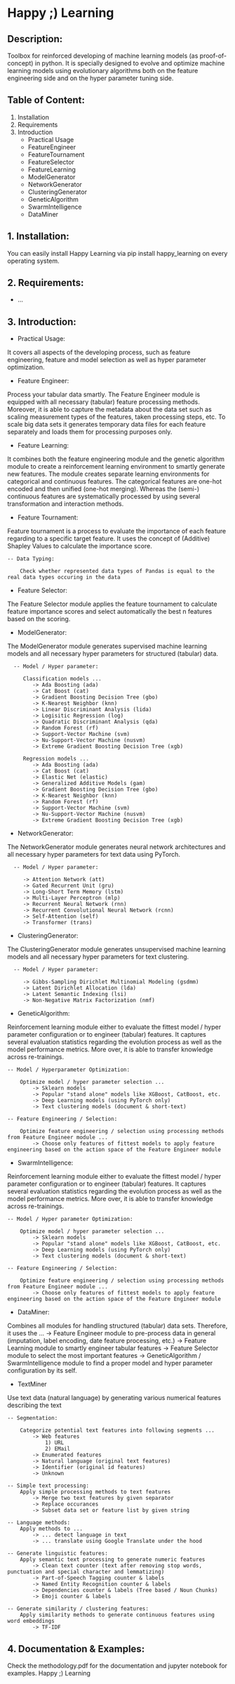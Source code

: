 # Happy ;) Learning

## Description:
Toolbox for reinforced developing of machine learning models (as proof-of-concept) in python. 
It is specially designed to evolve and optimize machine learning models using evolutionary algorithms both on the feature engineering side and on the hyper parameter tuning side.

## Table of Content:
1. Installation
2. Requirements
3. Introduction
    - Practical Usage
    - FeatureEngineer
    - FeatureTournament
    - FeatureSelector
    - FeatureLearning
    - ModelGenerator
    - NetworkGenerator
    - ClusteringGenerator
    - GeneticAlgorithm
    - SwarmIntelligence
    - DataMiner


## 1. Installation:
You can easily install Happy Learning via pip install happy_learning on every operating system.

## 2. Requirements:
 - ...

## 3. Introduction:
 - Practical Usage:

It covers all aspects of the developing process, such as feature engineering, feature and model selection as well as hyper parameter optimization.

- Feature Engineer:

Process your tabular data smartly. The Feature Engineer module is equipped with all necessary (tabular) feature processing methods. Moreover, it is able to capture the metadata about the data set such as scaling measurement types of the features, taken processing steps, etc.
To scale big data sets it generates temporary data files for each feature separately and loads them for processing purposes only.

 - Feature Learning:
 
It combines both the feature engineering module and the genetic algorithm module to create a reinforcement learning environment to smartly generate new features.
The module creates separate learning environments for categorical and continuous features. The categorical features are one-hot encoded and then unified (one-hot merging).
Whereas the (semi-) continuous features are systematically processed by using several transformation and interaction methods.

 - Feature Tournament:
 
Feature tournament is a process to evaluate the importance of each feature regarding to a specific target feature. It uses the concept of (Additive) Shapley Values to calculate the importance score.

    -- Data Typing:

        Check whether represented data types of Pandas is equal to the real data types occuring in the data

- Feature Selector:

The Feature Selector module applies the feature tournament to calculate feature importance scores and select automatically the best n features based on the scoring.

- ModelGenerator:

The ModelGenerator module generates supervised machine learning models and all necessary hyper parameters for structured (tabular) data.

      -- Model / Hyper parameter:

         Classification models ...
            -> Ada Boosting (ada)
            -> Cat Boost (cat)
            -> Gradient Boosting Decision Tree (gbo)
            -> K-Nearest Neighbor (knn)
            -> Linear Discriminant Analysis (lida)
            -> Logisitic Regression (log)
            -> Quadratic Discriminant Analysis (qda)
            -> Random Forest (rf)
            -> Support-Vector Machine (svm)
            -> Nu-Support-Vector Machine (nusvm)
            -> Extreme Gradient Boosting Decision Tree (xgb)

         Regression models ...
            -> Ada Boosting (ada)
            -> Cat Boost (cat)
            -> Elastic Net (elastic)
            -> Generalized Additive Models (gam)
            -> Gradient Boosting Decision Tree (gbo)
            -> K-Nearest Neighbor (knn)
            -> Random Forest (rf)
            -> Support-Vector Machine (svm)
            -> Nu-Support-Vector Machine (nusvm)
            -> Extreme Gradient Boosting Decision Tree (xgb)

- NetworkGenerator:

The NetworkGenerator module generates neural network architectures and all necessary hyper parameters for text data using PyTorch.

      -- Model / Hyper parameter:

         -> Attention Network (att)
         -> Gated Recurrent Unit (gru)
         -> Long-Short Term Memory (lstm)
         -> Multi-Layer Perceptron (mlp)
         -> Recurrent Neural Network (rnn)
         -> Recurrent Convolutional Neural Network (rcnn)
         -> Self-Attention (self)
         -> Transformer (trans)

- ClusteringGenerator:

The ClusteringGenerator module generates unsupervised machine learning models and all necessary hyper parameters for text clustering.

      -- Model / Hyper parameter:

         -> Gibbs-Sampling Dirichlet Multinomial Modeling (gsdmm)
         -> Latent Dirichlet Allocation (lda)
         -> Latent Semantic Indexing (lsi)
         -> Non-Negative Matrix Factorization (nmf)

- GeneticAlgorithm:

Reinforcement learning module either to evaluate the fittest model / hyper parameter configuration or to engineer (tabular) features. 
It captures several evaluation statistics regarding the evolution process as well as the model performance metrics.
More over, it is able to transfer knowledge across re-trainings.

    -- Model / Hyperparameter Optimization:

        Optimize model / hyper parameter selection ...
            -> Sklearn models
            -> Popular "stand alone" models like XGBoost, CatBoost, etc.
            -> Deep Learning models (using PyTorch only)
            -> Text clustering models (document & short-text)

    -- Feature Engineering / Selection:

        Optimize feature engineering / selection using processing methods from Feature Engineer module ...
            -> Choose only features of fittest models to apply feature engineering based on the action space of the Feature Engineer module

- SwarmIntelligence:

Reinforcement learning module either to evaluate the fittest model / hyper parameter configuration or to engineer (tabular) features. 
It captures several evaluation statistics regarding the evolution process as well as the model performance metrics.
More over, it is able to transfer knowledge across re-trainings.

    -- Model / Hyper parameter Optimization:

        Optimize model / hyper parameter selection ...
            -> Sklearn models
            -> Popular "stand alone" models like XGBoost, CatBoost, etc.
            -> Deep Learning models (using PyTorch only)
            -> Text clustering models (document & short-text)

    -- Feature Engineering / Selection:

        Optimize feature engineering / selection using processing methods from Feature Engineer module ...
            -> Choose only features of fittest models to apply feature engineering based on the action space of the Feature Engineer module

- DataMiner:

Combines all modules for handling structured (tabular) data sets. 
Therefore, it uses the ...
   -> Feature Engineer module to pre-process data in general (imputation, label encoding, date feature processing, etc.)
   -> Feature Learning module to smartly engineer tabular features
   -> Feature Selector module to select the most important features
   -> GeneticAlgorithm / SwarmIntelligence module to find a proper model and hyper parameter configuration by its self.

- TextMiner

Use text data (natural language) by generating various numerical features describing the text

    -- Segmentation:

        Categorize potential text features into following segments ...
            -> Web features
                1) URL
                2) EMail
            -> Enumerated features
            -> Natural language (original text features)
            -> Identifier (original id features)
            -> Unknown

    -- Simple text processing:
        Apply simple processing methods to text features
            -> Merge two text features by given separator
            -> Replace occurances
            -> Subset data set or feature list by given string

    -- Language methods:
        Apply methods to ...
            -> ... detect language in text
            -> ... translate using Google Translate under the hood

    -- Generate linguistic features:
        Apply semantic text processing to generate numeric features
            -> Clean text counter (text after removing stop words, punctuation and special character and lemmatizing)
            -> Part-of-Speech Tagging counter & labels
            -> Named Entity Recognition counter & labels
            -> Dependencies counter & labels (Tree based / Noun Chunks)
            -> Emoji counter & labels

    -- Generate similarity / clustering features:
        Apply similarity methods to generate continuous features using word embeddings
            -> TF-IDF

## 4. Documentation & Examples:

Check the methodology.pdf for the documentation and jupyter notebook for examples. Happy ;) Learning
